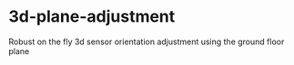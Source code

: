 # 3d-plane-adjustment
Robust on the fly 3d sensor orientation adjustment using the ground floor plane
